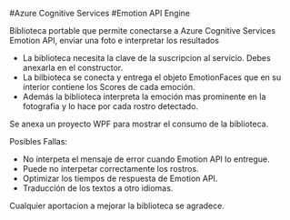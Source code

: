 #Azure Cognitive Services
#Emotion API Engine

Biblioteca portable que permite conectarse a Azure Cognitive Services Emotion API, enviar una foto e interpretar los resultados
- La biblioteca necesita la clave de la suscripcion al servicio. Debes anexarla en el constructor.
- La bilbioteca se conecta y entrega el objeto EmotionFaces que en su interior contiene los Scores de cada emoción.
- Además la biblioteca interpreta la emoción mas prominente en la fotografia y lo hace por cada rostro detectado.

Se anexa un proyecto WPF para mostrar el consumo de la biblioteca.

Posibles Fallas:
- No interpeta el mensaje de error cuando Emotion API lo entregue.
- Puede no interpetar correctamente los rostros.
- Optimizar los tiempos de respuesta de Emotion API.
- Traducción de los textos a otro idiomas.

Cualquier aportacion a mejorar la biblioteca se agradece.
